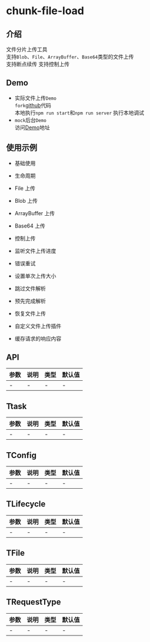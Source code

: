 # chunk-file-load 

## 介绍 
文件分片上传工具  
支持`Blob`、`File`、`ArrayBuffer`、`Base64`类型的文件上传  
支持断点续传
支持控制上传  

## Demo  
- 实际文件上传`Demo`  
`fork`[github](https://github.com/food-billboard/chunk-file-load)代码  
本地执行`npm run start`和`npm run server` 执行本地调试  
- `mock`后台`Demo`  
访问[Demo]()地址  

## 使用示例  

- 基础使用 

- 生命周期

- File 上传 

- Blob 上传  

- ArrayBuffer 上传  

- Base64 上传  

- 控制上传  

- 监听文件上传进度  

- 错误重试  

- 设置单次上传大小  

- 跳过文件解析  

- 预先完成解析  

- 恢复文件上传  

- 自定义文件上传插件  

- 缓存请求的响应内容  



## API 
| 参数 | 说明 | 类型  | 默认值  |
| --------------- | ---------- | --------- | ----- |  
| - | - | - | - | 

## Ttask 
| 参数 | 说明 | 类型  | 默认值  |
| --------------- | ---------- | --------- | ----- |  
| - | - | - | - | 

## TConfig 
| 参数 | 说明 | 类型  | 默认值  |
| --------------- | ---------- | --------- | ----- |  
| - | - | - | - | 

## TLifecycle 
| 参数 | 说明 | 类型  | 默认值  |
| --------------- | ---------- | --------- | ----- |  
| - | - | - | - | 

## TFile 
| 参数 | 说明 | 类型  | 默认值  |
| --------------- | ---------- | --------- | ----- |  
| - | - | - | - | 

## TRequestType 
| 参数 | 说明 | 类型  | 默认值  |
| --------------- | ---------- | --------- | ----- |  
| - | - | - | - | 

